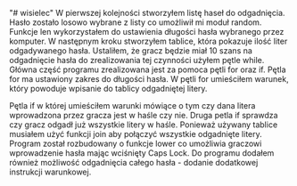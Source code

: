 "# wisielec" 
W pierwszej kolejności stworzyłem listę haseł do odgadnięcia.
Hasło zostało losowo wybrane z listy co umożliwił mi moduł random.
Funkcje len wykorzystałem do ustawienia długości hasła wybranego przez komputer.
W następnym kroku stworzyłem tablice, która pokazuje ilość liter odgadywanego hasła.
Ustaliłem, że gracz będzie miał 10 szans na odgadnięcie hasła do zrealizowania tej czynności użyłem pętle while.
Główna część programu zrealizowana jest za pomoca pętli for oraz if.
Pętla for ma ustawiony zakres do długości hasła. W pętli for umieściłem warunek, który powoduje wpisanie do tablicy odgadniętej litery.

Pętla if w której umieściłem warunki mówiące o tym czy dana litera wprowadzona przez gracza jest w haśle czy nie.
Druga petla if sprawdza czy gracz odgadł już wszystkie litery w haśle.
Ponieważ używany tablice musiałem użyć funkcji join aby połączyć wszystkie odgadnięte litery.
Program został rozbudowany o funkcje lower co umożliwia graczowi wprowadzenie hasła mając wciśnięty Caps Lock.
Do programu dodałem również możliwość odgadnięcia całego hasła - dodanie dodatkowej instrukcji warunkowej.





